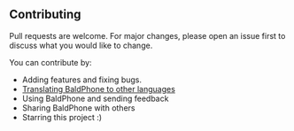 ## Contributing
Pull requests are welcome. For major changes, please open an issue first to discuss what you would like to change.

You can contribute by:
  - Adding features and fixing bugs.
  - [Translating BaldPhone to other languages](https://github.com/UriahShaulMandel/BaldPhone/blob/master/translating/TRANSLATING.md)
  - Using BaldPhone and sending feedback
  - Sharing BaldPhone with others
  - Starring this project :)
